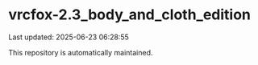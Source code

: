 # vrcfox-2.3_body_and_cloth_edition

Last updated: 2025-06-23 06:28:55

This repository is automatically maintained.
